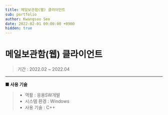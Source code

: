 ```yaml
---
title: 메일보관함(웹) 클라이언트
sub: portfolio
author: Kwangsoo Seo
date: 2022-02-01 09:00:00 +0900
hidden: true
---
```


# 메일보관함(웹) 클라이언트
> 기간 : 2022.02 ~ 2022.04

---

**■ 사용 기술**

>  * 역활 : 응용SW개발
>  * 시스템 환경 : Windows
>  * 사용 기술 : C++

